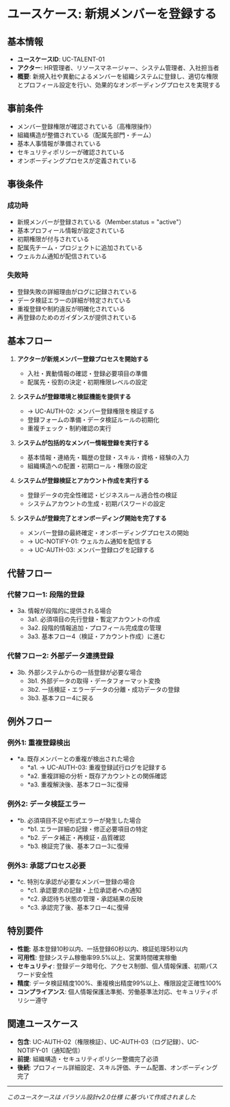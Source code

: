 # ユースケース: 新規メンバーを登録する

## 基本情報
- **ユースケースID**: UC-TALENT-01
- **アクター**: HR管理者、リソースマネージャー、システム管理者、入社担当者
- **概要**: 新規入社や異動によるメンバーを組織システムに登録し、適切な権限とプロフィール設定を行い、効果的なオンボーディングプロセスを実現する

## 事前条件
- メンバー登録権限が確認されている（高権限操作）
- 組織構造が整備されている（配属先部門・チーム）
- 基本人事情報が準備されている
- セキュリティポリシーが確認されている
- オンボーディングプロセスが定義されている

## 事後条件
### 成功時
- 新規メンバーが登録されている（Member.status = "active"）
- 基本プロフィール情報が設定されている
- 初期権限が付与されている
- 配属先チーム・プロジェクトに追加されている
- ウェルカム通知が配信されている

### 失敗時
- 登録失敗の詳細理由がログに記録されている
- データ検証エラーの詳細が特定されている
- 重複登録や制約違反が明確化されている
- 再登録のためのガイダンスが提供されている

## 基本フロー
1. **アクターが新規メンバー登録プロセスを開始する**
   - 入社・異動情報の確認・登録必要項目の準備
   - 配属先・役割の決定・初期権限レベルの設定

2. **システムが登録環境と検証機能を提供する**
   - → UC-AUTH-02: メンバー登録権限を検証する
   - 登録フォームの準備・データ検証ルールの初期化
   - 重複チェック・制約確認の実行

3. **システムが包括的なメンバー情報登録を実行する**
   - 基本情報・連絡先・職歴の登録・スキル・資格・経験の入力
   - 組織構造への配置・初期ロール・権限の設定

4. **システムが登録検証とアカウント作成を実行する**
   - 登録データの完全性確認・ビジネスルール適合性の検証
   - システムアカウントの生成・初期パスワードの設定

5. **システムが登録完了とオンボーディング開始を完了する**
   - メンバー登録の最終確定・オンボーディングプロセスの開始
   - → UC-NOTIFY-01: ウェルカム通知を配信する
   - → UC-AUTH-03: メンバー登録ログを記録する

## 代替フロー
### 代替フロー1: 段階的登録
- 3a. 情報が段階的に提供される場合
  - 3a1. 必須項目の先行登録・暫定アカウントの作成
  - 3a2. 段階的情報追加・プロフィール完成度の管理
  - 3a3. 基本フロー4（検証・アカウント作成）に進む

### 代替フロー2: 外部データ連携登録
- 3b. 外部システムからの一括登録が必要な場合
  - 3b1. 外部データの取得・データフォーマット変換
  - 3b2. 一括検証・エラーデータの分離・成功データの登録
  - 3b3. 基本フロー4に戻る

## 例外フロー
### 例外1: 重複登録検出
- *a. 既存メンバーとの重複が検出された場合
  - *a1. → UC-AUTH-03: 重複登録試行ログを記録する
  - *a2. 重複詳細の分析・既存アカウントとの関係確認
  - *a3. 重複解決後、基本フロー3に復帰

### 例外2: データ検証エラー
- *b. 必須項目不足や形式エラーが発生した場合
  - *b1. エラー詳細の記録・修正必要項目の特定
  - *b2. データ補正・再検証・品質確認
  - *b3. 検証完了後、基本フロー3に復帰

### 例外3: 承認プロセス必要
- *c. 特別な承認が必要なメンバー登録の場合
  - *c1. 承認要求の記録・上位承認者への通知
  - *c2. 承認待ち状態の管理・承認結果の反映
  - *c3. 承認完了後、基本フロー4に復帰

## 特別要件
- **性能**: 基本登録10秒以内、一括登録60秒以内、検証処理5秒以内
- **可用性**: 登録システム稼働率99.5%以上、営業時間確実稼働
- **セキュリティ**: 登録データ暗号化、アクセス制御、個人情報保護、初期パスワード安全性
- **精度**: データ検証精度100%、重複検出精度99%以上、権限設定正確性100%
- **コンプライアンス**: 個人情報保護法準拠、労働基準法対応、セキュリティポリシー遵守

## 関連ユースケース
- **包含**: UC-AUTH-02（権限検証）、UC-AUTH-03（ログ記録）、UC-NOTIFY-01（通知配信）
- **前提**: 組織構造・セキュリティポリシー整備完了必須
- **後続**: プロフィール詳細設定、スキル評価、チーム配置、オンボーディング完了

---
*このユースケースは パラソル設計v2.0仕様 に基づいて作成されました*
